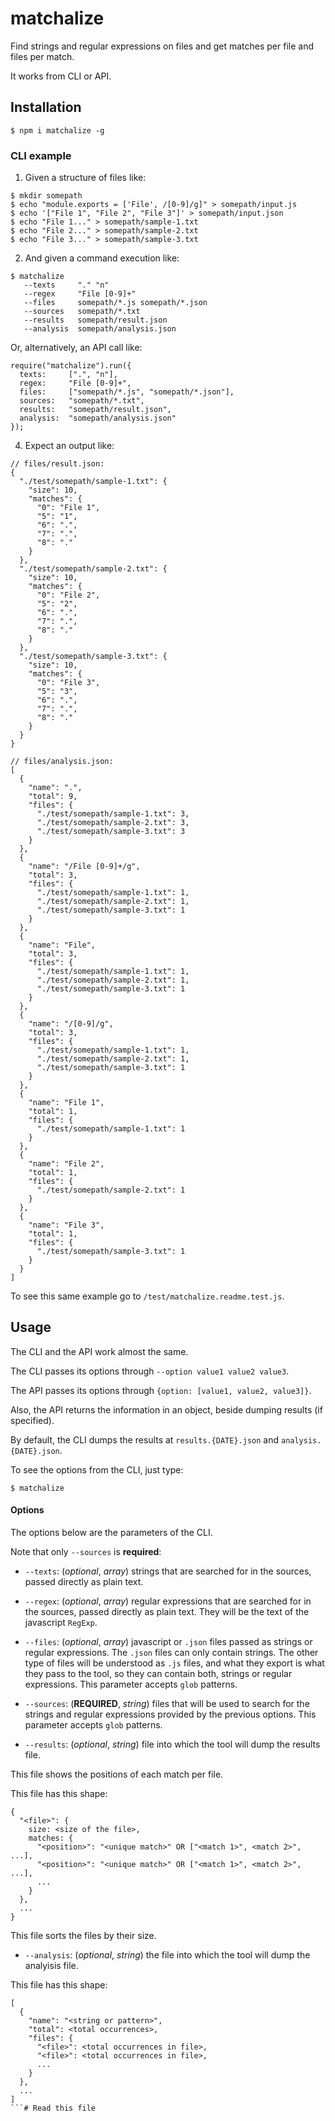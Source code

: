 # matchalize

Find strings and regular expressions on files and get matches per file and files per match.

It works from CLI or API.

## Installation

`$ npm i matchalize -g`

### CLI example

1. Given a structure of files like:

```
$ mkdir somepath
$ echo "module.exports = ['File', /[0-9]/g]" > somepath/input.js
$ echo '["File 1", "File 2", "File 3"]' > somepath/input.json
$ echo "File 1..." > somepath/sample-1.txt
$ echo "File 2..." > somepath/sample-2.txt
$ echo "File 3..." > somepath/sample-3.txt
```

2. And given a command execution like:

```
$ matchalize
   --texts     "." "n"
   --regex     "File [0-9]+"
   --files     somepath/*.js somepath/*.json
   --sources   somepath/*.txt
   --results   somepath/result.json
   --analysis  somepath/analysis.json
```

Or, alternatively, an API call like:

```
require("matchalize").run({
  texts:     [".", "n"],
  regex:     "File [0-9]+",
  files:     ["somepath/*.js", "somepath/*.json"],
  sources:   "somepath/*.txt",
  results:   "somepath/result.json",
  analysis:  "somepath/analysis.json"
});
```

4. Expect an output like:

```
// files/result.json:
{
  "./test/somepath/sample-1.txt": {
    "size": 10,
    "matches": {
      "0": "File 1",
      "5": "1",
      "6": ".",
      "7": ".",
      "8": "."
    }
  },
  "./test/somepath/sample-2.txt": {
    "size": 10,
    "matches": {
      "0": "File 2",
      "5": "2",
      "6": ".",
      "7": ".",
      "8": "."
    }
  },
  "./test/somepath/sample-3.txt": {
    "size": 10,
    "matches": {
      "0": "File 3",
      "5": "3",
      "6": ".",
      "7": ".",
      "8": "."
    }
  }
}
```

```
// files/analysis.json:
[
  {
    "name": ".",
    "total": 9,
    "files": {
      "./test/somepath/sample-1.txt": 3,
      "./test/somepath/sample-2.txt": 3,
      "./test/somepath/sample-3.txt": 3
    }
  },
  {
    "name": "/File [0-9]+/g",
    "total": 3,
    "files": {
      "./test/somepath/sample-1.txt": 1,
      "./test/somepath/sample-2.txt": 1,
      "./test/somepath/sample-3.txt": 1
    }
  },
  {
    "name": "File",
    "total": 3,
    "files": {
      "./test/somepath/sample-1.txt": 1,
      "./test/somepath/sample-2.txt": 1,
      "./test/somepath/sample-3.txt": 1
    }
  },
  {
    "name": "/[0-9]/g",
    "total": 3,
    "files": {
      "./test/somepath/sample-1.txt": 1,
      "./test/somepath/sample-2.txt": 1,
      "./test/somepath/sample-3.txt": 1
    }
  },
  {
    "name": "File 1",
    "total": 1,
    "files": {
      "./test/somepath/sample-1.txt": 1
    }
  },
  {
    "name": "File 2",
    "total": 1,
    "files": {
      "./test/somepath/sample-2.txt": 1
    }
  },
  {
    "name": "File 3",
    "total": 1,
    "files": {
      "./test/somepath/sample-3.txt": 1
    }
  }
]
```

To see this same example go to `/test/matchalize.readme.test.js`.

## Usage

The CLI and the API work almost the same.

The CLI passes its options through `--option value1 value2 value3`.

The API passes its options through `{option: [value1, value2, value3]}`.

Also, the API returns the information in an object, beside dumping results (if specified).

By default, the CLI dumps the results at `results.{DATE}.json` and `analysis.{DATE}.json`.

To see the options from the CLI, just type:

`$ matchalize`

#### Options

The options below are the parameters of the CLI.

Note that only `--sources` is **required**:

- `--texts`: (*optional*, *array*) strings that are searched for in the sources, passed directly as plain text.

- `--regex`: (*optional*, *array*) regular expressions that are searched for in the sources, passed directly as plain text. They will be the text of the javascript `RegExp`.

- `--files`: (*optional*, *array*) javascript or `.json` files passed as strings or regular expressions. The `.json` files can only contain strings. The other type of files will be understood as `.js` files, and what they export is what they pass to the tool, so they can contain both, strings or regular expressions. This parameter accepts `glob` patterns.

- `--sources`: (**REQUIRED**, *string*) files that will be used to search for the strings and regular expressions provided by the previous options. This parameter accepts `glob` patterns.

- `--results`: (*optional*, *string*) file into which the tool will dump the results file. 

This file shows the positions of each match per file.

This file has this shape:

```
{
  "<file>": {
    size: <size of the file>,
    matches: {
      "<position>": "<unique match>" OR ["<match 1>", <match 2>", ...],
      "<position>": "<unique match>" OR ["<match 1>", <match 2>", ...],
      ...
    }
  },
  ...
}
```

This file sorts the files by their size.

- `--analysis`: (*optional*, *string*) the file into which the tool will dump the analyisis file.  

This file has this shape:

```
[
  {
    "name": "<string or pattern>",
    "total": <total occurrences>,
    "files": {
      "<file>": <total occurrences in file>,
      "<file>": <total occurrences in file>,
      ...
    }
  },
  ...
]
```# Read this file
